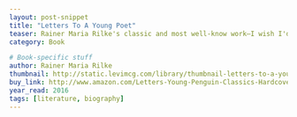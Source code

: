 ```yaml
---
layout: post-snippet
title: "Letters To A Young Poet"
teaser: Rainer Maria Rilke's classic and most well-know work—I wish I'd read this when I was 21.
category: Book

# Book-specific stuff
author: Rainer Maria Rilke
thumbnail: http://static.levimcg.com/library/thumbnail-letters-to-a-young-poet.jpg
buy_link: http://www.amazon.com/Letters-Young-Penguin-Classics-Hardcover/dp/0143107143/
year_read: 2016
tags: [literature, biography]
---
```

